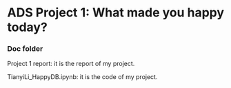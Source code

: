 # ADS Project 1: What made you happy today?
### Doc folder
Project 1 report: it is the report of my project.

TianyiLi_HappyDB.ipynb: it is the code of my project.

